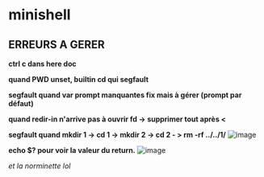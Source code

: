 # minishell

## ERREURS A GERER

**ctrl c dans here doc**

**quand PWD unset, builtin cd qui segfault**

**segfault quand var prompt manquantes fix mais à gérer (prompt par défaut)**

**quand redir-in n'arrive pas à ouvrir fd -> supprimer tout après <**

**segfault quand mkdir 1 -> cd 1 -> mkdir 2 -> cd 2 - > rm -rf ../../1/**
![image](https://cdn.discordapp.com/attachments/856902451403423745/969592169881026610/unknown.png)

**echo $? pour voir la valeur du return.**
![image](https://cdn.discordapp.com/attachments/856902451403423745/969613000052994068/unknown.png)

_et la norminette lol_
